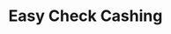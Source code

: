 ---
title: Easy Check Cashing
slug: easy-check-cashing
updated-on: '2024-05-30T13:44:31.749Z'
created-on: '2024-05-30T13:41:46.671Z'
published-on: '2024-05-30T13:54:32.469Z'
f_city-state-2:
- cms/city/bellflower-ca.md
- cms/city/bradenton-fl.md
- cms/city/hialeah-fl.md
- cms/city/springfield-ma.md
- cms/city/elizabethton-tn.md
- cms/city/edinburg-tx.md
- cms/city/petersburg-va.md
- cms/city/saint-cloud-fl.md
- cms/city/central-street-springfiel-ma.md
- cms/city/meridian-ms.md
- cms/city/columbus-ms.md
- cms/city/macon-ms.md
- cms/city/mcallen-tx.md
f_locations:
- cms/payday-loan/easy-check-cashing-16518.md
- cms/payday-loan/easy-check-cashing-16519.md
- cms/payday-loan/easy-check-cashing-16520.md
- cms/payday-loan/easy-check-cashing-16521.md
- cms/payday-loan/easy-check-cashing-16522.md
- cms/payday-loan/easy-check-cashing-16523.md
- cms/payday-loan/easy-check-cashing-16524.md
- cms/payday-loan/easy-check-cashing-16525.md
- cms/payday-loan/easy-check-cashing-16526.md
- cms/payday-loan/easy-check-cashing-16527.md
- cms/payday-loan/easy-check-cashing-16528.md
- cms/payday-loan/easy-check-cashing-16529.md
- cms/payday-loan/easy-check-cashing-16530.md
- cms/payday-loan/easy-check-cashing-16531.md
- cms/payday-loan/easy-check-cashing-16532.md
- cms/payday-loan/easy-check-cashing-16533.md
f_states:
- cms/state/california.md
- cms/state/florida.md
- cms/state/massachusetts.md
- cms/state/tennessee.md
- cms/state/texas.md
- cms/state/virginia.md
- cms/state/mississippi.md
layout: '[company].html'
tags: company
---